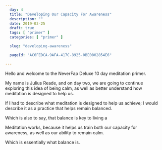 ```yaml
---
  day: 4
  title: "Developing Our Capacity For Awareness"
  description: ""
  date: 2019-03-25
  draft: true
  tags: [ "primer" ]
  categories: [ "primer" ]

  slug: "developing-awareness"

  pageId: "AC6FEDCA-9AFA-417C-8925-0BE0802854E6"

---
```


Hello and welcome to the NeverFap Deluxe 10 day meditation primer.

My name is Julius Reade, and on day two, we are going to continue exploring this idea of being calm, as well as better understand how meditation is designed to help us.

If I had to describe what meditation is designed to help us achieve; I would describe it as a practice that helps remain balanced.

Which is also to say, that balance is key to living a

Meditation works, because it helps us train both our capacity for awareness, as well as our ability to remain calm.

Which is essentially what balance is.

